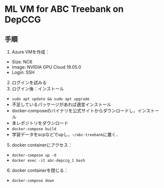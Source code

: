 # ML VM for ABC Treebank on DepCCG

## 手順
1. Azure VMを作成：
  - Size: NC6
  - Image: NVIDIA GPU Cloud 19.05.0
  - Login: SSH
2. ログインを試みる
3. ログイン後：インストール
  - `sudo apt update && sudo apt upgrade`
  - 不足しているパッケージがあれば適宜インストール
  - docker-composeのバイナリを公式サイトからダウンロードし，インストール
  - 本レポジトリをダウンロード
  - `docker-compose build`
  - 学習データをscpなどでupし，`~/abc-treebank`に置く．
5. docker containerにアクセス：
  - `docker-compose up -d`
  - `docker exec -it abc-depccg_1 bash`
6. docker containerを閉じる：
  - `docker-compose down`